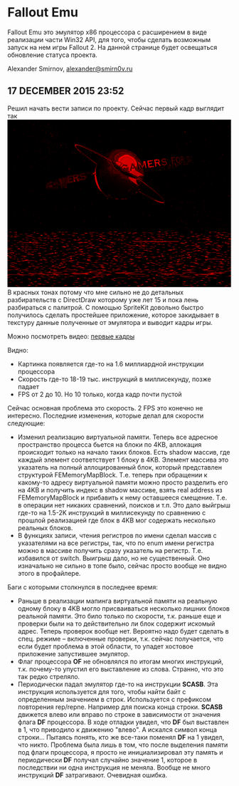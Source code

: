 # Fallout Emu
Fallout Emu это эмулятор x86 процессора с расширением в виде реализации части Win32 API, для того, чтобы сделать возможным запуск на нем игры Fallout 2. На данной странице будет освещаться обновление статуса проекта.

Alexander Smirnov, alexander@smirn0v.ru
## 17 DECEMBER 2015 23:52
Решил начать вести записи по проекту. Сейчас первый кадр выглядит так ![image](./fallout-emu/first-frame-17-dec-2015.png)
В красных тонах потому что мне сильно не до детальных разбирательств с DirectDraw которому уже лет 15 и пока лень разбираться с палитрой.
С помощью SpriteKit довольно быстро получилось сделать простейшее приложение, которое закидывает в текстуру данные полученные от эмулятора и выводит кадры игры.

Можно посмотреть видео: [первые кадры](https://www.dropbox.com/s/grwi5uoidkfy4lu/fallout-emu-17-dec-2015.mov?dl=0)

Видно:

* Картинка появляется где-то на 1.6 миллиардной инструкции процессора
* Скорость где-то 18-19 тыс. инструкций в миллисекунду, позже падает
* FPS от 2 до 10. Но 10 только, когда кадр почти пустой

Сейчас основная проблема это скорость. 2 FPS это конечно не интересно. Последние изменения, которые делал для скорости следующие:

* Изменил реализацию виртуальной памяти. Теперь все адресное пространство процесса бьется на блоки по 4KB, аллокация происходит только на начало таких блоков. Есть shadow массив, где каждый элемент соответствует 1 блоку в 4KB. Элемент массива это указатель на полный аллоцированный блок, который представлен структурой FEMemoryMapBlock. Т.е. теперь при обращении к какому-то адресу виртуальной памяти можно просто разделить его на 4KB и получить индекс в shadow массиве, взять real address из FEMemoryMapBlock и прибавить к нему оставшееся смещение. Т.е. в операции нет никаких сравнений, поисков и т.п. Это дало выйгрыш где-то на 1.5-2K инструкций в миллисекунду по сравнению с прошлой реализацией где блок в 4KB мог содержать несколько реальных блоков.
* В функциях записи, чтения регистров по имени сделал массив с указателями на все регистры, так, что по enum имени регистра можно в массиве получить сразу указатель на регистр. Т.е. избавился от switch. Выигрыш дало, но не существенный. Оно изначально не сильно в топе было, сейчас просто вообще не видно этого в профайлере.

Баги с которыми столкнулся в последнее время:

* Раньше в реализации мапинга виртуальной памяти на реальную одному блоку в 4KB могло присваиваться несколько лишних блоков реальной памяти. Это било только по скорости, т.к. раньше еще и проверки были на то действительно ли блок содержит искомый адрес. Теперь проверок вообще нет. Вероятно надо будет сделать в спец. режиме – включенные проверки, т.к. сейчас получается, что если будет проблема в этой области, то упадет хостовое приложение запустившее эмулятор.
* Флаг процессора **OF** не обновлялся по итогам многих инструкций, т.к. почему-то упустил его выставление из слова. Странно, что это так редко стреляло.
* Периодически падал эмулятор где-то на инструкции **SCASB**. Эта инструкция используется для того, чтобы найти байт с определенным значением в строк. Используется с префиксом повторения rep/repne. Например для поиска конца строки. **SCASB** движется влево или вправо по строке в зависимости от значения флага **DF** процессора. В ходе отладки увидел, что **DF** был выставлен в 1, что приводило к движению "влево". А искался символ конца строки... Пытаясь понять, кто же все-таки поменял **DF** на 1 увидел, что никто. Проблема была лишь в том, что после выделения памяти под флаги процессора, я просто не инициализировал эту память и периодически **DF** получал случайно значение 1, которое в последствии ни одна инструкция не меняла. Вообще не много инструкций **DF** затрагивают. Очевидная ошибка.
